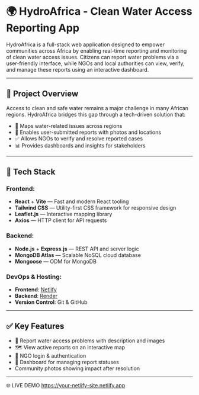 # 🌍 HydroAfrica - Clean Water Access Reporting App

HydroAfrica is a full-stack web application designed to empower communities across Africa by enabling real-time reporting and monitoring of clean water access issues. Citizens can report water problems via a user-friendly interface, while NGOs and local authorities can view, verify, and manage these reports using an interactive dashboard.

---

## 🚀 Project Overview

Access to clean and safe water remains a major challenge in many African regions. HydroAfrica bridges this gap through a tech-driven solution that:

- 📍 Maps water-related issues across regions
- 📝 Enables user-submitted reports with photos and locations
- ✅ Allows NGOs to verify and resolve reported cases
- 📊 Provides dashboards and insights for stakeholders

---

## 🔧 Tech Stack

### Frontend:

- **React** + **Vite** — Fast and modern React tooling
- **Tailwind CSS** — Utility-first CSS framework for responsive design
- **Leaflet.js** — Interactive mapping library
- **Axios** — HTTP client for API requests

### Backend:

- **Node.js** + **Express.js** — REST API and server logic
- **MongoDB Atlas** — Scalable NoSQL cloud database
- **Mongoose** — ODM for MongoDB

### DevOps & Hosting:

- **Frontend**: [Netlify](https://www.netlify.com)
- **Backend**: [Render](https://render.com)
- **Version Control**: Git & GitHub

---

## ✅ Key Features

- 📸 Report water access problems with description and images
- 🗺️ View active reports on an interactive map
- 🔐 NGO login & authentication
- 🧾 Dashboard for managing report statuses
- Community photos showing impact after resolution

---

🌐 LIVE DEMO
https://your-netlify-site.netlify.app
